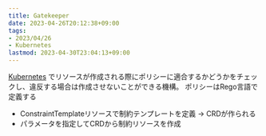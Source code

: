 ```yaml
---
title: Gatekeeper
date: 2023-04-26T20:12:38+09:00
tags:
- 2023/04/26
- Kubernetes
lastmod: 2023-04-30T23:04:13+09:00
---
```


[Kubernetes](note/Kubernetes.md) でリソースが作成される際にポリシーに適合するかどうかをチェックし、違反する場合は作成させないことができる機構。
ポリシーはRego言語で定義する

* ConstraintTemplateリソースで制約テンプレートを定義 → CRDが作られる
* パラメータを指定してCRDから制約リソースを作成
